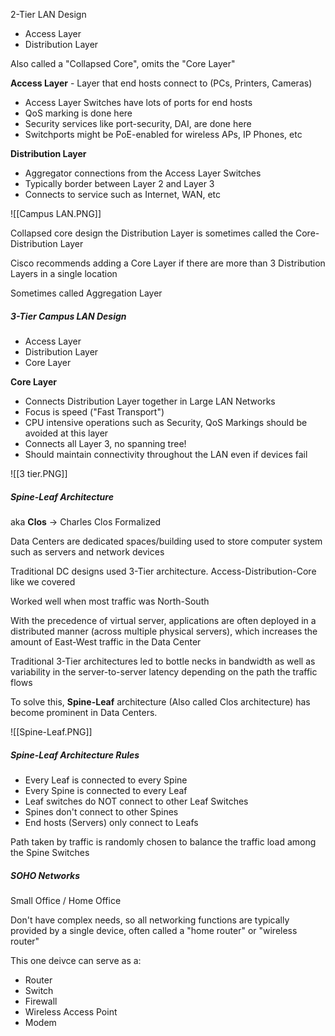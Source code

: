 
2-Tier LAN Design

- Access Layer 
- Distribution Layer

Also called a "Collapsed Core", omits the "Core Layer"

**Access Layer** - Layer that end hosts connect to (PCs, Printers, Cameras)

- Access Layer Switches have lots of ports for end hosts
- QoS marking is done here
- Security services like port-security, DAI, are done here
- Switchports might be PoE-enabled for wireless APs, IP Phones, etc

**Distribution Layer**

- Aggregator connections from the Access Layer Switches
- Typically border between Layer 2 and Layer 3
- Connects to service such as Internet, WAN, etc

![[Campus LAN.PNG]]

Collapsed core design the Distribution Layer is sometimes called the Core-Distribution Layer

Cisco recommends adding a Core Layer if there are more than 3 Distribution Layers in a single location

Sometimes called Aggregation Layer

##### 3-Tier Campus LAN Design

- Access Layer
- Distribution Layer
- Core Layer

**Core Layer**

- Connects Distribution Layer together in Large LAN Networks
- Focus is speed ("Fast Transport")
- CPU intensive operations such as Security, QoS Markings should be avoided at this layer
- Connects all Layer 3, no spanning tree!
- Should maintain connectivity throughout the LAN even if devices fail


![[3 tier.PNG]]

##### Spine-Leaf Architecture

aka **Clos** -> Charles Clos Formalized

Data Centers are dedicated spaces/building used to store computer system such as servers and network devices

Traditional DC designs used 3-Tier architecture.  Access-Distribution-Core like we covered

Worked well when most traffic was North-South

With the precedence of virtual server, applications are often deployed in a distributed manner (across multiple physical servers), which increases the amount of East-West traffic in the Data Center

Traditional 3-Tier architectures led to bottle necks in bandwidth as well as variability in the server-to-server latency depending on the path the traffic flows

To solve this, **Spine-Leaf** architecture (Also called Clos architecture) has become prominent in Data Centers.

![[Spine-Leaf.PNG]]

##### Spine-Leaf Architecture Rules

- Every Leaf is connected to every Spine
- Every Spine is connected to every Leaf
- Leaf switches do NOT connect to other Leaf Switches
- Spines don't connect to other Spines
- End hosts (Servers) only connect to Leafs

Path taken by traffic is randomly chosen to balance the traffic load among the Spine Switches

##### SOHO Networks

Small Office / Home Office

Don't have complex needs, so all networking functions are typically provided by a single device,  often called a "home router" or "wireless router"

This one deivce can serve as a:
- Router
- Switch
- Firewall
- Wireless Access Point
- Modem



